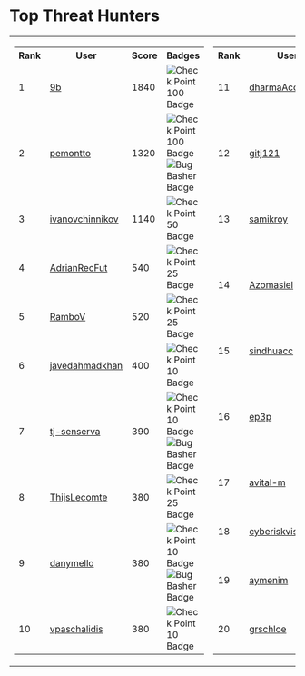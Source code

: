 # Top Threat Hunters 
| | |
|----|----|
| <table> <tr><th>Rank</th><th>User</th><th>Score</th><th>Badges</th></tr><tr><td>1</td><td><a href="https://www.github.com/9b"> 9b </a></td><td>1840</td><td><img src='https://leaderboardstorageacc.blob.core.windows.net/badgeimages/New100.png' alt='Check Point 100 Badge'></td></tr> <tr><td>2</td><td><a href="https://www.github.com/pemontto"> pemontto </a></td><td>1320</td><td><img src='https://leaderboardstorageacc.blob.core.windows.net/badgeimages/New100.png' alt='Check Point 100 Badge'><img src='https://leaderboardstorageacc.blob.core.windows.net/badgeimages/FinalBugBasher.png' alt='Bug Basher Badge'></td></tr> <tr><td>3</td><td><a href="https://www.github.com/ivanovchinnikov"> ivanovchinnikov </a></td><td>1140</td><td><img src='https://leaderboardstorageacc.blob.core.windows.net/badgeimages/New50.png' alt='Check Point 50 Badge'></td></tr> <tr><td>4</td><td><a href="https://www.github.com/AdrianRecFut"> AdrianRecFut </a></td><td>540</td><td><img src='https://leaderboardstorageacc.blob.core.windows.net/badgeimages/New25.png' alt='Check Point 25 Badge'></td></tr> <tr><td>5</td><td><a href="https://www.github.com/RamboV"> RamboV </a></td><td>520</td><td><img src='https://leaderboardstorageacc.blob.core.windows.net/badgeimages/New25.png' alt='Check Point 25 Badge'></td></tr> <tr><td>6</td><td><a href="https://www.github.com/javedahmadkhan"> javedahmadkhan </a></td><td>400</td><td><img src='https://leaderboardstorageacc.blob.core.windows.net/badgeimages/New10.png' alt='Check Point 10 Badge'></td></tr> <tr><td>7</td><td><a href="https://www.github.com/tj-senserva"> tj-senserva </a></td><td>390</td><td><img src='https://leaderboardstorageacc.blob.core.windows.net/badgeimages/New10.png' alt='Check Point 10 Badge'><img src='https://leaderboardstorageacc.blob.core.windows.net/badgeimages/FinalBugBasher.png' alt='Bug Basher Badge'></td></tr> <tr><td>8</td><td><a href="https://www.github.com/ThijsLecomte"> ThijsLecomte </a></td><td>380</td><td><img src='https://leaderboardstorageacc.blob.core.windows.net/badgeimages/New25.png' alt='Check Point 25 Badge'></td></tr> <tr><td>9</td><td><a href="https://www.github.com/danymello"> danymello </a></td><td>380</td><td><img src='https://leaderboardstorageacc.blob.core.windows.net/badgeimages/New10.png' alt='Check Point 10 Badge'><img src='https://leaderboardstorageacc.blob.core.windows.net/badgeimages/FinalBugBasher.png' alt='Bug Basher Badge'></td></tr> <tr><td>10</td><td><a href="https://www.github.com/vpaschalidis"> vpaschalidis </a></td><td>380</td><td><img src='https://leaderboardstorageacc.blob.core.windows.net/badgeimages/New10.png' alt='Check Point 10 Badge'></td></tr> </table> | <table> <tr><th>Rank</th><th>User</th><th>Score</th><th>Badges</th></tr><tr><td>11</td><td><a href="https://www.github.com/dharmaAccenture"> dharmaAccenture </a></td><td>380</td><td><img src='https://leaderboardstorageacc.blob.core.windows.net/badgeimages/New10.png' alt='Check Point 10 Badge'></td></tr><tr><td>12</td><td><a href="https://www.github.com/gitj121"> gitj121 </a></td><td>360</td><td><img src='https://leaderboardstorageacc.blob.core.windows.net/badgeimages/New10.png' alt='Check Point 10 Badge'><img src='https://leaderboardstorageacc.blob.core.windows.net/badgeimages/FinalBugBasher.png' alt='Bug Basher Badge'></td></tr><tr><td>13</td><td><a href="https://www.github.com/samikroy"> samikroy </a></td><td>350</td><td><img src='https://leaderboardstorageacc.blob.core.windows.net/badgeimages/New25.png' alt='Check Point 25 Badge'></td></tr><tr><td>14</td><td><a href="https://www.github.com/Azomasiel"> Azomasiel </a></td><td>330</td><td><img src='https://leaderboardstorageacc.blob.core.windows.net/badgeimages/New10.png' alt='Check Point 10 Badge'><img src='https://leaderboardstorageacc.blob.core.windows.net/badgeimages/FinalBugBasher.png' alt='Bug Basher Badge'></td></tr><tr><td>15</td><td><a href="https://www.github.com/sindhuacc"> sindhuacc </a></td><td>320</td><td><img src='https://leaderboardstorageacc.blob.core.windows.net/badgeimages/New10.png' alt='Check Point 10 Badge'></td></tr><tr><td>16</td><td><a href="https://www.github.com/ep3p"> ep3p </a></td><td>310</td><td><img src='https://leaderboardstorageacc.blob.core.windows.net/badgeimages/New25.png' alt='Check Point 25 Badge'><img src='https://leaderboardstorageacc.blob.core.windows.net/badgeimages/FinalBugBasher.png' alt='Bug Basher Badge'></td></tr><tr><td>17</td><td><a href="https://www.github.com/avital-m"> avital-m </a></td><td>260</td><td><img src='https://leaderboardstorageacc.blob.core.windows.net/badgeimages/New10.png' alt='Check Point 10 Badge'></td></tr><tr><td>18</td><td><a href="https://www.github.com/cyberiskvision"> cyberiskvision </a></td><td>230</td><td><img src='https://leaderboardstorageacc.blob.core.windows.net/badgeimages/New10.png' alt='Check Point 10 Badge'></td></tr><tr><td>19</td><td><a href="https://www.github.com/aymenim"> aymenim </a></td><td>230</td><td><img src='https://leaderboardstorageacc.blob.core.windows.net/badgeimages/New10.png' alt='Check Point 10 Badge'></td></tr><tr><td>20</td><td><a href="https://www.github.com/grschloe"> grschloe </a></td><td>200</td><td><img src='https://leaderboardstorageacc.blob.core.windows.net/badgeimages/New10.png' alt='Check Point 10 Badge'></td></tr></table>|